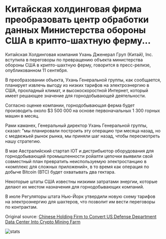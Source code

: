# Китайская холдинговая фирма преобразовать центр обработки данных Министерства обороны США в крипто-шахтную ферму...

Китайская Холдинговая компания Ухань Дженерал Груп (Китай), Inc. вступила в переговоры по превращению объекта министерства обороны США в крипто-шахтную ферму, говорится в пресс-релизе, опубликованном 11 сентября.

В преобразовании объекта, Ухань Генеральной группы, как сообщается, планирует извлечь выгоду из низких тарифов на электроэнергию в США, прохладный климат, и высокоскоростной Интернет, который имеет решающее значение для горнодобывающей деятельности.

Согласно оценке компании, горнодобывающая ферма будет производить около $3 500 000 на основе первоначальных 1 300 горных машин в месяц.

Рами каманех, Генеральный директор Ухань Генеральной группы, сказал: "мы планировали построить эту операцию три месяца назад, но с медвежьей рынок рынка, мы приняли шаг назад, чтобы пересмотреть нашу стратегию.

В мае Австралийский стартап IOT и дистрибьютор оборудования для горнодобывающей промышленности ройалти цепочки выявили свой совместный план превратить неиспользуемую электростанцию в «комплекс для сложных приложений», в то время как операция по добыче Bitcoin (BTC) будет охватывать два гектара.

Некоторые штаты США известны низкими затратами энергии, которые делают их местом назначения для горнодобывающих компаний.

В июле Регуляторы штата Нью-Йорк утвердили новую схему тарифов на электроэнергию для шахтеров, что позволит им вести переговоры по контрактам.

Original source: [Chinese Holding Firm to Convert US Defense Department Data Center Into Crypto Mining Farm](https://cointelegraph.com/news/chinese-holding-firm-to-convert-us-defense-department-data-center-into-crypto-mining-farm)

![stats](https://c.statcounter.com/11760860/0/a89fa40b/1/ "stats")